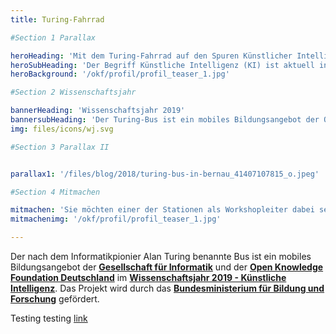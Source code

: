 ```yaml
---
title: Turing-Fahrrad

#Section 1 Parallax

heroHeading: 'Mit dem Turing-Fahrrad auf den Spuren Künstlicher Intelligenz'
heroSubHeading: 'Der Begriff Künstliche Intelligenz (KI) ist aktuell in aller Munde. Es ist nicht der erste Hype um die schon viele Jahrzehnte alte Teildisziplin der Informatik. Wir möchten KI in Mitmach-Workshops und Diskussionen entzaubern. 15- bis 19-jährige Schüler*innen im ländlichen Raum lernen dabei, kritisch mit den Begriffen KI und Maschinenlernen umzugehen.'
heroBackground: '/okf/profil/profil_teaser_1.jpg'

#Section 2 Wissenschaftsjahr

bannerHeading: 'Wissenschaftsjahr 2019'
bannersubHeading: 'Der Turing-Bus ist ein mobiles Bildungsangebot der Open Knowledge Foundation Deutschland und der Gesellschaft für Informatik im Wissenschaftsjahr 2019.'
img: files/icons/wj.svg

#Section 3 Parallax II


parallax1: '/files/blog/2018/turing-bus-in-bernau_41407107815_o.jpeg'

#Section 4 Mitmachen

mitmachen: 'Sie möchten einer der Stationen als Workshopleiter dabei sein, betreiben einen Hack- oder Makerspace oder möchten, dass der Turing-Bus zu ihren Schüler*innen kommt?'
mitmachenimg: '/okf/profil/profil_teaser_1.jpg'

---
```


Der nach dem Informatikpionier Alan Turing benannte Bus ist ein mobiles Bildungsangebot der **[Gesellschaft für Informatik](https://gi.de)** und der **[Open Knowledge Foundation Deutschland](https://okfn.de)** im **[Wissenschaftsjahr 2019 - Künstliche Intelligenz](/wissenschaftsjahr)**. Das Projekt wird durch das **[Bundesministerium für Bildung und Forschung](https://bmbf.de)** gefördert.


<!--more-->

Testing testing [link](www.google.com)
